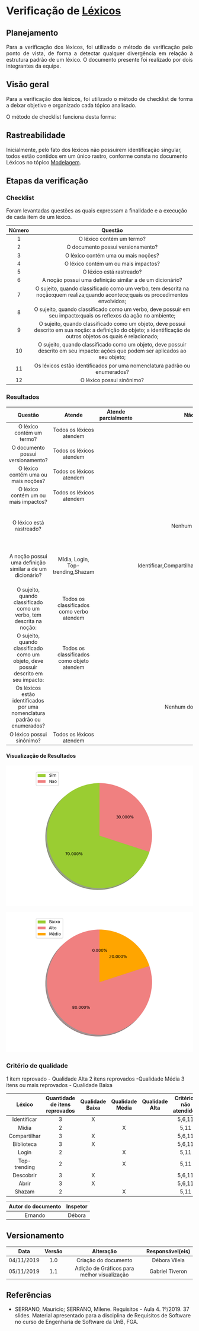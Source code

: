 # Verificação de [Léxicos](#l01)

## Planejamento
<p align="justify">Para a verificação dos léxicos, foi utilizado o método de verificação pelo ponto de vista, de forma a detectar qualquer divergência em relação à estrutura padrão de um léxico. O documento presente foi realizado por dois integrantes da equipe.</p>

## Visão geral
<p align="justify">Para a verificação dos léxicos, foi utilizado o método de checklist de forma a deixar objetivo e organizado cada tópico analisado.</p>
<p align="justify">O método de checklist funciona desta forma: </p>

## Rastreabilidade

Inicialmente, pelo fato dos léxicos não possuírem identificação singular, todos estão contidos em um único rastro, conforme consta no documento Léxicos no tópico [Modelagem](https://requisitos-de-software.github.io/2019.2-Shazam/modelagem/lexicos/).

## Etapas da verificação

### Checklist

Foram levantadas questões as quais expressam a finalidade e a execução de cada item de um léxico.

|Número|Questão|
|:---:|:---:|
|1 |O léxico contém um termo?|
|2 |O documento possui versionamento?|
|3 |O léxico contém uma ou mais noções?|
|4 |O léxico contém um ou mais impactos?|
|5 |O léxico está rastreado?|
|6 |A noção possui uma definição similar a de um dicionário?|
|7 |O sujeito, quando classificado como um verbo, tem descrita na noção:quem realiza;quando acontece;quais os procedimentos envolvidos;|
|8 |O sujeito, quando classificado como um verbo, deve possuir em seu impacto:quais os reflexos da ação no ambiente;|
|9 |O sujeito, quando classificado como um objeto, deve possui descrito em sua noção: a definição do objeto; a identificação de outros objetos os quais é relacionado;|
|10|O sujeito, quando classificado como um objeto, deve possuir descrito em seu impacto: ações que podem ser aplicados ao seu objeto;|
|11|Os léxicos estão identificados por uma nomenclatura padrão ou enumerados? |  
|12|O léxico possui sinônimo?|


### Resultados

|Questão|Atende|Atende parcialmente|Não atende|Impacto|Motivo|
|:--:|:----:|:---:|:---:|:---:|:---:|
|O léxico contém um termo?|Todos os léxicos atendem|||Alto||
|O documento possui versionamento?|Todos os léxicos atendem|||Alto||
|O léxico contém uma ou mais noções?|Todos os léxicos atendem|||Alto||
|O léxico contém um ou mais impactos?|Todos os léxicos atendem|||Alto||
|O léxico está rastreado?|||Nenhum léxico atende|Alto|Nenhum documento foi rastreado até o presente momento|
|A noção possui uma definição similar a de um dicionário?|Mídia, Login, Top-trending,Shazam||Identificar,Compartilhar,Biblioteca,Descobrir,Abrir|Alto|Há a explicação da noção, mas não condiz com o dicionário|
|O sujeito, quando classificado como um verbo, tem descrita na noção:|Todos os classificados como verbo atendem|||Moderado||
|O sujeito, quando classificado como um objeto, deve possuir descrito em seu impacto:|Todos os classificados como objeto atendem|||Moderado||
|Os léxicos estão identificados por uma nomenclatura padrão ou enumerados? |||Nenhum dos léxicos atende|Alto|Foram identificados apenas pelo sujeito|
|O léxico possui sinônimo?|Todos os léxicos atendem|||Alto||

#### Visualização de Resultados

![Graphyn](../imgs/graph/lexico_yn.png)

![Graphbma](../imgs/graph/lexico_bma.png)

### Critério de qualidade

1 item reprovado - Qualidade Alta
2 itens reprovados -Qualidade Média
3 itens ou mais reprovados - Qualidade Baixa

|Léxico|Quantidade de itens reprovados|Qualidade Baixa|Qualidade Média| Qualidade Alta|Critérios não atendidos|
|:--:|:----:|:-------:|:---:|:---:|:---:|
|Identificar|3|X|||5,6,11|
|Mídia|2||X||5,11|
|Compartilhar|3|X|||5,6,11|
|Biblioteca|3|X|||5,6,11|
|Login|2||X||5,11|
|Top-trending|2||X||5,11|
|Descobrir|3|X|||5,6,11|
|Abrir|3|X|||5,6,11|
|Shazam|2||X||5,11|


|Autor do documento|Inspetor|
|:--:|:----:|
| Ernando| Débora | 
## Versionamento

|Data|Versão|Alteração|Responsável(eis)|
|:--:|:----:|:-------:|:---:|
|04/11/2019|1.0|Criação do documento|Débora Vilela| 
|05/11/2019|1.1|Adição de Gráficos para melhor visualização| Gabriel Tiveron |

## Referências

* SERRANO, Maurício; SERRANO, Milene. Requisitos - Aula 4. 1º/2019. 37 slides. Material apresentado para a disciplina de Requisitos de Software no curso de Engenharia de Software da UnB, FGA.
